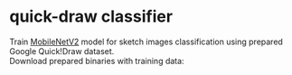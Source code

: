 # quick-draw classifier
Train [MobileNetV2](https://arxiv.org/pdf/1801.04381.pdf) model for sketch images classification using prepared Google Quick!Draw dataset.  
Download prepared binaries with training data:
